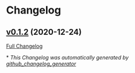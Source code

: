 # Changelog

## [v0.1.2](https://github.com/clszzyh/battle_city/tree/v0.1.2) (2020-12-24)

[Full Changelog](https://github.com/clszzyh/battle_city/compare/0f74c3463e919820872f018fbe230c9567043163...v0.1.2)



\* *This Changelog was automatically generated by [github_changelog_generator](https://github.com/github-changelog-generator/github-changelog-generator)*

